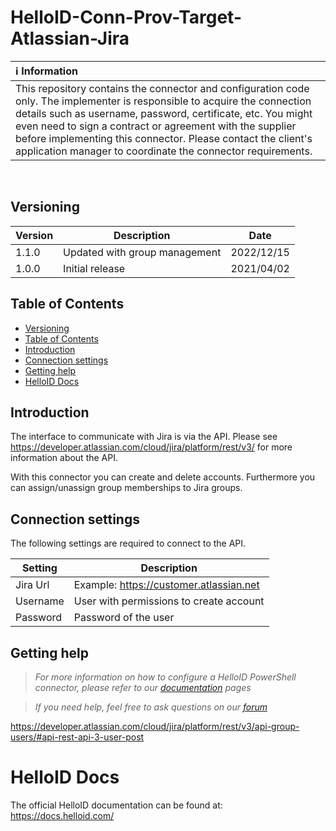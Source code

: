 # HelloID-Conn-Prov-Target-Atlassian-Jira

| :information_source: Information |
|:---------------------------|
| This repository contains the connector and configuration code only. The implementer is responsible to acquire the connection details such as username, password, certificate, etc. You might even need to sign a contract or agreement with the supplier before implementing this connector. Please contact the client's application manager to coordinate the connector requirements.       |

<br />

## Versioning
| Version | Description | Date |
| - | - | - |
| 1.1.0   | Updated with group management | 2022/12/15  |
| 1.0.0   | Initial release | 2021/04/02  |

<!-- TABLE OF CONTENTS -->
## Table of Contents
- [Versioning](#versioning)
- [Table of Contents](#table-of-contents)
- [Introduction](#introduction)
- [Connection settings](#connection-settings)
- [Getting help](#getting-help)
- [HelloID Docs](#helloid-docs)

## Introduction
The interface to communicate with Jira is via the API. Please see https://developer.atlassian.com/cloud/jira/platform/rest/v3/ for more information about the API.

With this connector you can create and delete accounts. Furthermore you can assign/unassign group memberships to Jira groups.


## Connection settings
The following settings are required to connect to the API.

| Setting     | Description |
| ------------ | ----------- |
| Jira Url | Example: https://customer.atlassian.net |
| Username | User with permissions to create account |
| Password | Password of the user |

## Getting help
> _For more information on how to configure a HelloID PowerShell connector, please refer to our [documentation](https://docs.helloid.com/hc/en-us/articles/360012518799-How-to-add-a-target-system) pages_

> _If you need help, feel free to ask questions on our [forum](https://forum.helloid.com)_

https://developer.atlassian.com/cloud/jira/platform/rest/v3/api-group-users/#api-rest-api-3-user-post

# HelloID Docs
The official HelloID documentation can be found at: https://docs.helloid.com/
